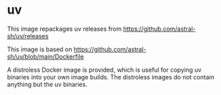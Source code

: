 # uv

This image repackages uv releases from https://github.com/astral-sh/uv/releases

This image is based on https://github.com/astral-sh/uv/blob/main/Dockerfile

A distroless Docker image is provided, which is useful for copying uv binaries
into your own image builds. The distroless images do not contain anything
but the uv binaries.
